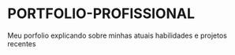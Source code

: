 # PORTFOLIO-PROFISSIONAL
Meu porfolio explicando sobre minhas atuais habilidades e projetos recentes

